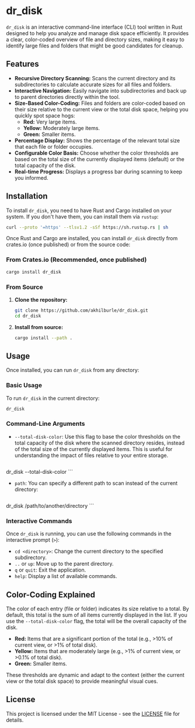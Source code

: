 # dr_disk

`dr_disk` is an interactive command-line interface (CLI) tool written in Rust designed to help you analyze and manage disk space efficiently. It provides a clear, color-coded overview of file and directory sizes, making it easy to identify large files and folders that might be good candidates for cleanup.

## Features

-   **Recursive Directory Scanning:** Scans the current directory and its subdirectories to calculate accurate sizes for all files and folders.
-   **Interactive Navigation:** Easily navigate into subdirectories and back up to parent directories directly within the tool.
-   **Size-Based Color-Coding:** Files and folders are color-coded based on their size relative to the current view or the total disk space, helping you quickly spot space hogs:
    -   **Red:** Very large items.
    -   **Yellow:** Moderately large items.
    -   **Green:** Smaller items.
-   **Percentage Display:** Shows the percentage of the relevant total size that each file or folder occupies.
-   **Configurable Color Basis:** Choose whether the color thresholds are based on the total size of the currently displayed items (default) or the total capacity of the disk.
-   **Real-time Progress:** Displays a progress bar during scanning to keep you informed.

## Installation

To install `dr_disk`, you need to have Rust and Cargo installed on your system. If you don't have them, you can install them via `rustup`:

```bash
curl --proto '=https' --tlsv1.2 -sSf https://sh.rustup.rs | sh
```

Once Rust and Cargo are installed, you can install `dr_disk` directly from crates.io (once published) or from the source code:

### From Crates.io (Recommended, once published)

```bash
cargo install dr_disk
```

### From Source

1.  **Clone the repository:**
    ```bash
    git clone https://github.com/akhilburle/dr_disk.git
    cd dr_disk
    ```

2.  **Install from source:**
    ```bash
    cargo install --path .
    ```

## Usage

Once installed, you can run `dr_disk` from any directory:

### Basic Usage

To run `dr_disk` in the current directory:

```bash
dr_disk
```

### Command-Line Arguments

-   `--total-disk-color`: Use this flag to base the color thresholds on the total capacity of the disk where the scanned directory resides, instead of the total size of the currently displayed items. This is useful for understanding the impact of files relative to your entire storage.

    ```bash
dr_disk --total-disk-color
    ```

-   `path`: You can specify a different path to scan instead of the current directory:

    ```bash
dr_disk /path/to/another/directory
    ```

### Interactive Commands

Once `dr_disk` is running, you can use the following commands in the interactive prompt (`>`):

-   `cd <directory>`: Change the current directory to the specified subdirectory.
-   `..` or `up`: Move up to the parent directory.
-   `q` or `quit`: Exit the application.
-   `help`: Display a list of available commands.

## Color-Coding Explained

The color of each entry (file or folder) indicates its size relative to a total. By default, this total is the sum of all items currently displayed in the list. If you use the `--total-disk-color` flag, the total will be the overall capacity of the disk.

-   **Red:** Items that are a significant portion of the total (e.g., >10% of current view, or >1% of total disk).
-   **Yellow:** Items that are moderately large (e.g., >1% of current view, or >0.1% of total disk).
-   **Green:** Smaller items.

These thresholds are dynamic and adapt to the context (either the current view or the total disk space) to provide meaningful visual cues.

## License

This project is licensed under the MIT License - see the [LICENSE](LICENSE) file for details.